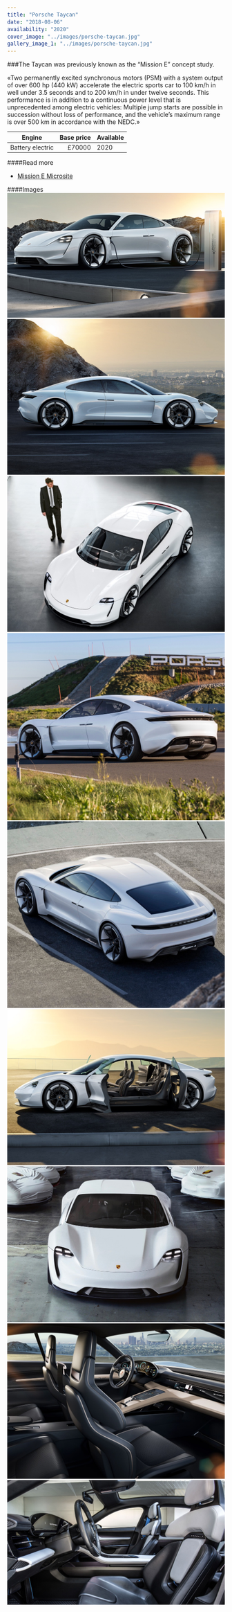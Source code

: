 ```yaml
---
title: "Porsche Taycan"
date: "2018-08-06"
availability: "2020"
cover_image: "../images/porsche-taycan.jpg"
gallery_image_1: "../images/porsche-taycan.jpg"
---
```


###The Taycan was previously known as the “Mission E” concept study. 

«Two permanently excited synchronous motors (PSM) with a system output of over 600 hp (440 kW) accelerate the electric sports car to 100 km/h in well under 3.5 seconds and to 200 km/h in under twelve seconds. This performance is in addition to a continuous power level that is unprecedented among electric vehicles: Multiple jump starts are possible in succession without loss of performance, and the vehicle’s maximum range is over 500 km in accordance with the NEDC.»


| Engine     | Base price    | Available  |
| ------------- | -------------:| ------- |
| Battery electric | £70000          | 2020     |



####Read more
- [Mission E Microsite](https://www.porsche.com/microsite/mission-e/international.aspx)

####Images
![Porsche Taycan](../images/porsche-taycan-image1.jpg)
![Porsche Taycan](../images/porsche-taycan-image3.jpg)
![Porsche Taycan](../images/porsche-taycan-image2.jpg)
![Porsche Taycan](../images/porsche-taycan-image4.jpg)
![Porsche Taycan](../images/porsche-taycan-image5.jpg)
![Porsche Taycan](../images/porsche-taycan-image6.jpg)
![Porsche Taycan](../images/porsche-taycan-image7.jpg)
![Porsche Taycan](../images/porsche-taycan-image8.jpg)
![Porsche Taycan](../images/porsche-taycan-image9.jpg)